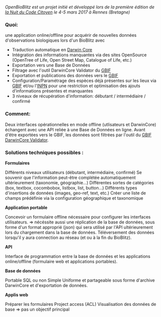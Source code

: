 _OpenBioBlitz est un projet initié et développé lors de la première édition de [la Nuit du Code Citoyen](https://codecitoyen.github.io/villes/rennes.html) le 4-5 mars 2017 à Rennes (Bretagne)_

### Quoi:

une application online/offline pour acquérir de nouvelles données d'observations biologiques lors d'un BioBlitz avec
- Traduction automatique en [Darwin Core](http://rs.tdwg.org/dwc/) 
- Intégration des informations manquantes via des sites OpenSource (OpenTree of Life, Open Street Map, Catalogue of Life, etc.)
- Exportation vers une Base de Données
- Filtrage avec l'outil DarwinCore Validator du [GBIF](www.gbif.org)
- Exportation et publications des données vers le [GBIF](www.gbif.org)
- Configuration/Paramétrage des espèces déjà présentes sur les lieux via [GBIF](www.gbif.org) et/ou l'[INPN](https://inpn.mnhn.fr/accueil/index) pour une restriction et optimisation des ajouts d’informations présentes et manquantes
- 3 niveaux de récupération d'information: débutant / intermédiaire / confirmé

### Comment:

Deux interfaces opérationnelles en mode offline (utlisateurs et DarwinCore) échangent avec une API reliée à une Base de Données en ligne.
Avant d'être exportées vers le GBIF, les données sont filtrées par l'outil du [GBIF DarwinCore Validator](http://tools.gbif.org/dwca-validator).

### Solutions techniques possibles :

**Formulaires**

Différents niveaux utilisateurs (débutant, intermédiaire, confirmé)
Se souvenir que l'information peut-être complétée automatiquement ultérieurement (taxonomie, géographie...)
Différentes sortes de catégories (box, textbox, cocombobox, listbox, list, button...)
Différents types d'insertions de données (images, geo-ref, text, etc.)
Créer une liste de champs prédéfinie via la configuration géographique et taxonomique

**Application portable**

Concevoir un formulaire offline nécessaire pour configurer les interfaces utilisateurs. => nécéssite aussi une réplication de la base de données, sous forme d'un format approprié (json) qui sera utilisé par l'API ultérieurement lors du chargement dans la base de données. Téléversement des données lorsqu'il y aura connection au réseau (et ou à la fin du BioBlitz).

**API**

Interface de programmation entre la base de données et les applications online/offline (formulaire web et applications portables).

**Base de données**

Portable
SQL ou non
Simple
Uniforme et partageable sous forme d'archive DarwinCore et d'exportation de données.

**Applis web**

Préparer les formulaires
Project access (ACL)
Visualisation des données de base => pas un objectif principal

